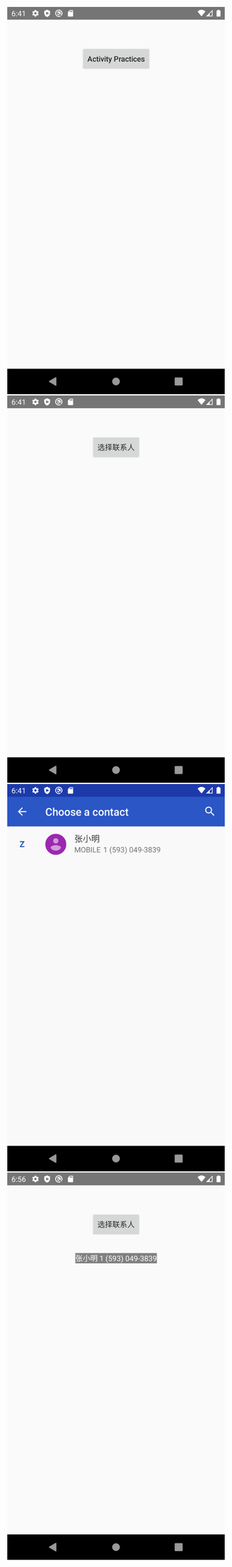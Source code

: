 ![1](./image/practices.png)  
![2](./image/contact.png)  
![3](./image/contact_list.png)  
![4](./image/contact_info.png)  